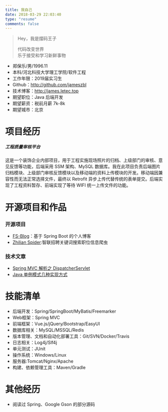 ```yaml
---
title: 我自己
date: 2018-03-29 22:03:40
type: "resume"
comments: false
---
```


> Hey，我是摆码王子
>
> 代码改变世界  
> 乐于接受和学习新鲜事物


 - 郑保乐/男/1996.11
 - 本科/河北科技大学理工学院/软件工程
 - 工作年限：2019届实习生
 - Github：http://github.com/jameszbl
 - 技术博客：http://james.letec.top
 - 期望职位：Java 后端开发
 - 期望薪资：税前月薪 7k-8k
 - 期望城市：北京


# 项目经历

##### 工程质量审核平台
这是一个装饰企业内部项目，用于工程实施现场照片的归档、上级部门的审核、意见反馈等功能，后端采用 SSM 架构、MySQL 数据库。我在此项目负责后端图片归档模块、上级部门审核反馈模块以及移动端的资料上传模块的开发。移动端因兼容性而无法正常选择文件，最终以 Retrofit 异步上传代替传统的表单提交。后端实现了工程资料暂存、前端实现了等待 WIFI 统一上传文件的功能。


# 开源项目和作品

### 开源项目

 - [FS-Blog]([url_github_fsblog])：基于 Spring Boot 的个人博客
 - [Zhilian Spider]([url_github_zhilian_spider]):智联招聘关键词搜索职位信息爬虫

### 技术文章


- [Spring MVC 解析之 DispatcherServlet][url_spring_mvc]
- [Java 单例模式几种实现方式][url_singleton]


# 技能清单


- 后端开发：Spring/SpringBoot/MyBatis/Freemarker
- Web框架：Spring MVC
- 前端框架：Vue.js/jQuery/Bootstrap/EasyUI
- 数据库相关：MySQL/MSSQL/Redis
- 版本管理、文档和自动化部署工具：Git/SVN/Docker/Travis
- 日志相关：Log4j/Slf4j
- 单元测试：JUnit
- 操作系统：Windows/Linux
- 服务器:Tomcat/Nginx/Apache
- 构建、依赖管理工具：Maven/Gradle


# 其他经历

- 阅读过 Spring、Google Gson 的部分源码



[url_github_home]:http://github.com/jameszbl

[url_github_page]:http://jameszbl.github.io

[url_github_fsblog]:http://github.com/jameszbl/fs-blog

[url_spring_mvc]:http://jameszbl.github.io/2017/01/01/SpringMVC-%E4%B9%8B-DispatcherServlet/

[url_singleton]:http://jameszbl.github.io/2017/11/29/%E9%9D%A2%E5%90%91%E5%AF%B9%E8%B1%A1%E8%BD%AF%E4%BB%B6%E8%AE%BE%E8%AE%A1%E6%A8%A1%E5%BC%8F-%E5%8D%95%E4%BE%8B-Singleton/

[url_github_zhilian_spider]:https://github.com/JamesZBL/zhilian_spider
